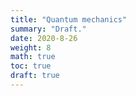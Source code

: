 ```yaml
---
title: "Quantum mechanics"
summary: "Draft."
date: 2020-8-26
weight: 8
math: true
toc: true
draft: true
---
```

